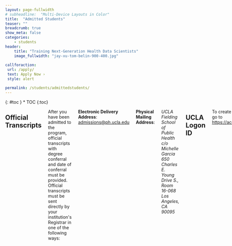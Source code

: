 ```yaml
---
layout: page-fullwidth
# subheadline:  "Multi-Device Layouts in Color"
title:  "Admitted Students"
teaser: ""
breadcrumb: true
show_meta: false
categories:
    - students
header:
    title: "Training Next-Generation Health Data Scientists"
    image_fullwidth: "jay-xu-tom-belin-900-400.jpg"
    
callforaction:
 url: /apply/
 text: Apply Now ›
 style: alert

permalink: /students/admittedstudents/
---
```


<div class="row">
<div class="medium-4 medium-push-8 columns" markdown="1">
<div class="panel radius" markdown="1">
{: #toc }
*  TOC
{:toc}
</div>
</div><!-- /.medium-4.columns -->

<div class="medium-8 medium-pull-4 columns" markdown="1">

## Official Transcripts

After you have been admitted to the program, official transcripts with degree conferral and date of conferral must be provided. Official transcripts must be sent directly by your institution's Registrar in one of the following ways:

**Electronic Delivery Address**: admissions@ph.ucla.edu

**Physical Mailing Address**: 

*UCLA Fielding School of Public Health*   
*c/o Michelle Garcia*    
*650 Charles E. Young Drive S., Room 16-068*    
*Los Angeles, CA 90095*    

## UCLA Logon ID

To create your UCLA Logon ID go to <https://accounts.iam.ucla.edu/#/>.

## Student ID (BruinCard)

To access the building on Saturday and Sunday you will need a BruinCard. It is best to [apply online](https://secure.bruincard.ucla.edu/bcw/web/Home.aspx) and submit your photo no later than August 31st, 2024 to ensure it is ready by orientation. Once you submit your photo, you will receive two emails, one indicating that your picture was received, and another email indicating whether your photo was approved or not. Please disregard the second email's message about coming to the office to pick up your card. The MDSH program will pick up your BruinCard and have it available for you at the program orientation. 

## Title IX Training

Every UC graduate and professional student is required to complete sexual assault prevention training(s) each academic year as follows:
* Each first-year graduate and professional student will be required to complete a 1-hour online training, from Vector LMS.
* Each continuing graduate and professional student will only be required to complete a 1-hour online refresher training, from Vector LMS.


## Vaccinations

Students are required to show proof of immunity against Measles, Mumps, Rubella, Varicella (Chicken Pox), Tdap (pertussis) and Meningitis ACYW (for those under the age of 21) and complete a screening questionnaire for Tuberculosis (TB).

* The University of California allows for exemptions to these immunization requirements **based only on a medical condition that is a contraindication to a vaccination.** (See [Medical Exception Request](https://immunizationrequirement.ucla.edu/exceptions/medical-exceptions))
* Covered individuals are required to submit documentation of either a COVID-19 vaccine or opt out by declining the vaccine on the [Ashe Center Patient Portal](https://www.studenthealth.ucla.edu/portal)

If you fail to complete these requirements by the first day of fall quarter, an enrollment hold will be placed and you will not be able to add/drop or register for classes.


## Bruin Learn

FSPH uses the Canvas (Bruin Learn) educational platform. For Bruin Learn resources and a tutorial, visit [here](https://bruinlearn.ucla.edu/courses/288/modules) and scroll down to students. 

## Parking

The closest parking lot is parking structure 8. It is located at [555 Westwood Plaza Los Angeles, CA 90095](https://map.ucla.edu/?id=83929&k=false). Discounted daily parking is available through the [Bruin ePermit portal](https://bruinepermit.t2hosted.com/cmn/auth_ext.aspx) at a rate of $7/day (subject to availability). If unavailable, you can also purchase a daily permit at the parking pay station on the top floor or through the ParkMobile app at a rate of $16/day. 

For more information, visit [here](https://transportation.ucla.edu/campus-parking/students) under the tab “How to Pay”.

## Housing

The department does not provide housing assistance. UCLA Housing has on campus living options and provides assistance in locating off campus housing. Please visit [the website](https://portal.housing.ucla.edu/content/housing-single-graduate-students-and-students-families) for more information about housing for graduate and professional students.

</div><!-- /.medium-8.columns -->
</div><!-- /.row -->
